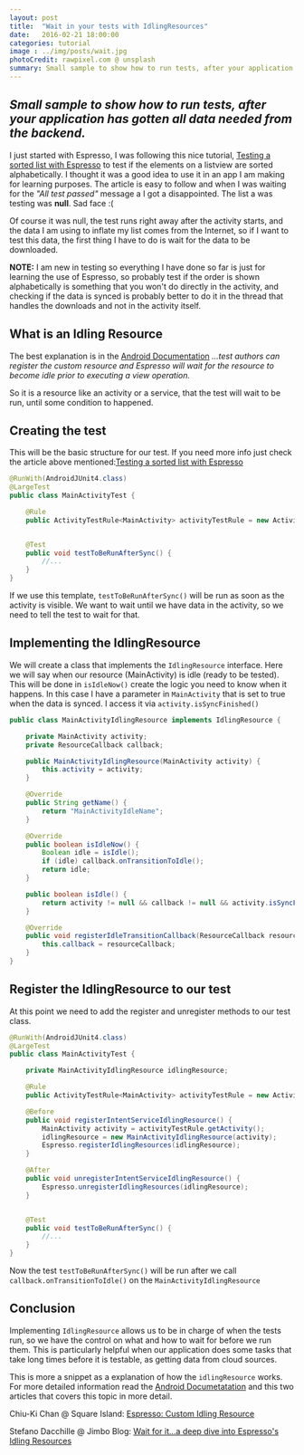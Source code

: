 ```yaml
---
layout: post
title:  "Wait in your tests with IdlingResources"
date:   2016-02-21 18:00:00
categories: tutorial
image : ../img/posts/wait.jpg
photoCredit: rawpixel.com @ unsplash
summary: Small sample to show how to run tests, after your application receive data from the backend.
---
```


## _Small sample to show how to run tests, after your application has gotten all data needed from the backend._

I just started with Espresso, I was following this nice tutorial, [Testing a sorted list with Espresso](http://blog.egorand.me/testing-a-sorted-list-with-espresso/) to test if the elements on a listview are sorted alphabetically. I thought it was a good idea to use it in an app I am making for learning purposes.
The article is easy to follow and when I was waiting for the _"All test passed"_ message a I got a disappointed. The list a was testing was **null**. Sad face :(

Of course it was null, the test runs right away after the activity starts, and the data I am using to inflate my list comes from the Internet, so if I want to test this data, the first thing I have to do is wait for the data to be downloaded.

**NOTE:** I am new in testing so everything I have done so far is just for learning the use of Espresso, so probably test if the order is shown alphabetically is something that you won't do directly in the activity, and checking if the data is synced is probably better to do it in the thread that handles the downloads and not in the activity itself.

## What is an Idling Resource
The best explanation is in the [Android Documentation](http://developer.android.com/intl/es/reference/android/support/test/espresso/IdlingResource.html)
*...test authors can register the custom resource and Espresso will wait for the resource to become idle prior to executing a view operation.*

So it is a resource like an activity or a service, that the test will wait to be run, until some condition to happened. 

## Creating the test
This will be the basic structure for our test. If you need more info just check the article above mentioned:[Testing a sorted list with Espresso](http://blog.egorand.me/testing-a-sorted-list-with-espresso/)

```java
@RunWith(AndroidJUnit4.class)
@LargeTest
public class MainActivityTest {

    @Rule
    public ActivityTestRule<MainActivity> activityTestRule = new ActivityTestRule<>(MainActivity.class);


    @Test
    public void testToBeRunAfterSync() {
        //... 
    }
}
```

If we use this template, `testToBeRunAfterSync()` will be run as soon as the activity is visible. We want to wait until we have data in the activity, so we need to tell the test to wait for that.

## Implementing the IdlingResource

We will create a class that implements the `IdlingResource` interface. Here we will say when our resource (MainActivity) is idle (ready to be tested). This will be done in `isIdleNow()` create the logic you need to know when it happens. In this case I have a parameter in `MainActivity` that is set to true when the data is synced. I access it via `activity.isSyncFinished()`

```java
public class MainActivityIdlingResource implements IdlingResource {

    private MainActivity activity;
    private ResourceCallback callback;

    public MainActivityIdlingResource(MainActivity activity) {
        this.activity = activity;
    }

    @Override
    public String getName() {
        return "MainActivityIdleName";
    }

    @Override
    public boolean isIdleNow() {
        Boolean idle = isIdle();
        if (idle) callback.onTransitionToIdle();
        return idle;
    }

    public boolean isIdle() {
        return activity != null && callback != null && activity.isSyncFinished();
    }

    @Override
    public void registerIdleTransitionCallback(ResourceCallback resourceCallback) {
        this.callback = resourceCallback;
    }
} 
```

## Register the IdlingResource to our test
At this point we need to add the register and unregister methods to our test class.

```java
@RunWith(AndroidJUnit4.class)
@LargeTest
public class MainActivityTest {

	private MainActivityIdlingResource idlingResource;

    @Rule
    public ActivityTestRule<MainActivity> activityTestRule = new ActivityTestRule<>(MainActivity.class);

	@Before
    public void registerIntentServiceIdlingResource() {
        MainActivity activity = activityTestRule.getActivity();
        idlingResource = new MainActivityIdlingResource(activity);
        Espresso.registerIdlingResources(idlingResource);
    }

    @After
    public void unregisterIntentServiceIdlingResource() {
        Espresso.unregisterIdlingResources(idlingResource);
    }


    @Test
    public void testToBeRunAfterSync() {
        //... 
    }
}
```

Now the test `testToBeRunAfterSync()` will be run after we call `callback.onTransitionToIdle()` on the `MainActivityIdlingResource`

## Conclusion

Implementing `IdlingResource` allows us to be in charge of when the tests run, so we have the control on  what and how to wait for before we run them. This is particularly helpful when our application does some  tasks that take long times before it is testable, as getting data from cloud sources. 

This is more a snippet as a explanation of how the `idlingResource` works. For more detailed information read the [Android Documetatation](http://developer.android.com/intl/es/reference/android/support/test/espresso/IdlingResource.html) and this two articles that covers this topic in more detail.

Chiu-Ki Chan @ Square Island: [Espresso: Custom Idling Resource](http://blog.sqisland.com/2015/04/espresso-custom-idling-resource.html)

Stefano Dacchille @ Jimbo Blog: [Wait for it...a deep dive into Espresso's Idling Resources](http://dev.jimdo.com/2014/05/09/wait-for-it-a-deep-dive-into-espresso-s-idling-resources/)

